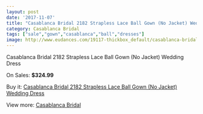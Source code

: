 ```yaml
---
layout: post
date: '2017-11-07'
title: "Casablanca Bridal 2182 Strapless Lace Ball Gown (No Jacket) Wedding Dress"
category: Casablanca Bridal
tags: ["sale","gown","casablanca","ball","dresses"]
image: http://www.eudances.com/19117-thickbox_default/casablanca-bridal-2182-strapless-lace-ball-gown-no-jacket-wedding-dress.jpg
---
```

Casablanca Bridal 2182 Strapless Lace Ball Gown (No Jacket) Wedding Dress

On Sales: **$324.99**
<a href="https://www.eudances.com/en/casablanca-bridal/5689-casablanca-bridal-2182-strapless-lace-ball-gown-no-jacket-wedding-dress.html"><amp-img layout="responsive" width="600" height="600" src="//www.eudances.com/19117-thickbox_default/casablanca-bridal-2182-strapless-lace-ball-gown-no-jacket-wedding-dress.jpg" alt="Casablanca Bridal 2182 Strapless Lace Ball Gown (No Jacket) Wedding Dress 0" /></a>
<a href="https://www.eudances.com/en/casablanca-bridal/5689-casablanca-bridal-2182-strapless-lace-ball-gown-no-jacket-wedding-dress.html"><amp-img layout="responsive" width="600" height="600" src="//www.eudances.com/19119-thickbox_default/casablanca-bridal-2182-strapless-lace-ball-gown-no-jacket-wedding-dress.jpg" alt="Casablanca Bridal 2182 Strapless Lace Ball Gown (No Jacket) Wedding Dress 1" /></a>
<a href="https://www.eudances.com/en/casablanca-bridal/5689-casablanca-bridal-2182-strapless-lace-ball-gown-no-jacket-wedding-dress.html"><amp-img layout="responsive" width="600" height="600" src="//www.eudances.com/19118-thickbox_default/casablanca-bridal-2182-strapless-lace-ball-gown-no-jacket-wedding-dress.jpg" alt="Casablanca Bridal 2182 Strapless Lace Ball Gown (No Jacket) Wedding Dress 2" /></a>

Buy it: [Casablanca Bridal 2182 Strapless Lace Ball Gown (No Jacket) Wedding Dress](https://www.eudances.com/en/casablanca-bridal/5689-casablanca-bridal-2182-strapless-lace-ball-gown-no-jacket-wedding-dress.html "Casablanca Bridal 2182 Strapless Lace Ball Gown (No Jacket) Wedding Dress")

View more: [Casablanca Bridal](https://www.eudances.com/en/4-casablanca-bridal "Casablanca Bridal")